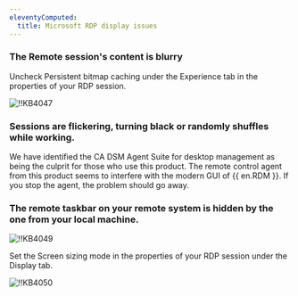```yaml
---
eleventyComputed:
  title: Microsoft RDP display issues
---
```

### The Remote session's content is blurry

Uncheck Persistent bitmap caching under the Experience tab in the properties of your RDP session.  

![!!KB4047](https://webdevolutions.azureedge.net/docs/en/kb/KB4047.png)

### Sessions are flickering, turning black or randomly shuffles while working.

We have identified the CA DSM Agent Suite for desktop management as being the culprit for those who use this product. The remote control agent from this product seems to interfere with the modern GUI of {{ en.RDM }}. If you stop the agent, the problem should go away.

### The remote taskbar on your remote system is hidden by the one from your local machine.  

![!!KB4049](https://webdevolutions.azureedge.net/docs/en/kb/KB4049.png)  

Set the Screen sizing mode in the properties of your RDP session under the Display tab.  

![!!KB4050](https://webdevolutions.azureedge.net/docs/en/kb/KB4050.png)
